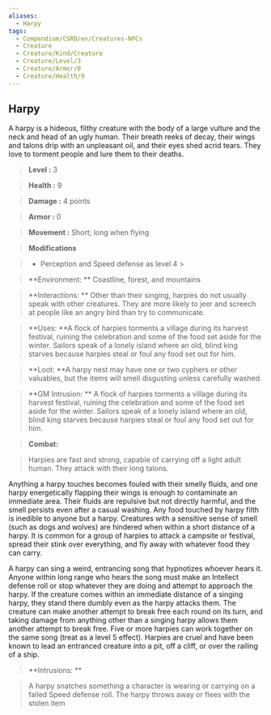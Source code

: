 ```yaml
---
aliases:
  - Harpy
tags:
  - Compendium/CSRD/en/Creatures-NPCs
  - Creature
  - Creature/Kind/Creature
  - Creature/Level/3
  - Creature/Armor/0
  - Creature/Health/9
---
```

  
    
## Harpy    
A harpy is a hideous, filthy creature with the body of a large vulture and the neck and head of an ugly human. Their breath reeks of decay, their wings and talons drip with an unpleasant oil, and their eyes shed acrid tears. They love to torment people and lure them to their deaths.    
  
    
> **Level :** 3    
> **Health :** 9    
> **Damage :** 4 points    
> **Armor :** 0    
> **Movement :** Short; long when flying    
> **Modifications**    
>- Perception and Speed defense as level 4 >  
>    
> **Environment: ** Coastline, forest, and mountains    
> **Interactions: ** Other than their singing, harpies do not usually speak with other creatures. They are more likely to jeer and screech at people like an angry bird than try to communicate.    
> **Uses: **A flock of harpies torments a village during its harvest festival, ruining the celebration and some of the food set aside for the winter. Sailors speak of a lonely island where an old, blind king starves because harpies steal or foul any food set out for him.    
> **Loot: **A harpy nest may have one or two cyphers or other valuables, but the items will smell disgusting unless carefully washed.    
> **GM Intrusion: ** A flock of harpies torments a village during its harvest festival, ruining the celebration and some of the food set aside for the winter. Sailors speak of a lonely island where an old, blind king starves because harpies steal or foul any food set out for him.    
  
> **Combat:**   
> Harpies are fast and strong, capable of carrying off a light adult human. They attack with their long talons.   
Anything a harpy touches becomes fouled with their smelly fluids, and one harpy energetically flapping their wings is enough to contaminate an immediate area. Their fluids are repulsive but not directly harmful, and the smell persists even after a casual washing. Any food touched by harpy filth is inedible to anyone but a harpy. Creatures with a sensitive sense of smell (such as dogs and wolves) are hindered when within a short distance of a harpy. It is common for a group of harpies to attack a campsite or festival, spread their stink over everything, and fly away with whatever food they can carry.  
A harpy can sing a weird, entrancing song that hypnotizes whoever hears it. Anyone within long range who hears the song must make an Intellect defense roll or stop whatever they are doing and attempt to approach the harpy. If the creature comes within an immediate distance of a singing harpy, they stand there dumbly even as the harpy attacks them. The creature can make another attempt to break free each round on its turn, and taking damage from anything other than a singing harpy allows them another attempt to break free. Five or more harpies can work together on the same song (treat as a level 5 effect). Harpies are cruel and have been known to lead an entranced creature into a pit, off a cliff, or over the railing of a ship.    
    
  
> **Intrusions: **   
> A harpy snatches something a character is wearing or carrying on a failed Speed defense roll. The harpy throws away or flees with the stolen item    
